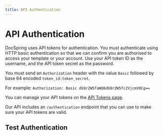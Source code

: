 ```yaml
---
title: API Authentication
---
```


# API Authentication

DocSpring uses API tokens for authentication. You must authenticate using HTTP basic authentication so that we can confirm you are authorised to access your template or your account. Use your API token ID as the username, and the API token secret as the password.

You must send an `Authorization` header with the value `Basic` followed by base 64 encoded `token_id:token_secret`.

For example: `Authorization: Basic dG9rZW5faWQ6dG9rZW5fc2VjcmV0Cg==`

You can manage your API tokens on the [API Tokens page](https://app.docspring.com/api_tokens).

Our API includes an `/authentication` endpoint that you can use to make sure your API tokens are valid.

## Test Authentication

<CodeSwitcher :languages="{javascript:'JavaScript', ruby:'Ruby', python:'Python', php:'PHP', csharp:'C#', bash:'bash'}">
<template v-slot:javascript>

```javascript
// This is a live example that you can run with Node

var DocSpring = require("docspring");

var config = new DocSpring.Configuration();
config.apiTokenId = "yRaaR9JmTPtGX7EN";
config.apiTokenSecret = "IB3TRkSdm4f2BdtU_D3YgxjdMB7l-r2fOgvxD1Yzwec";
client = new DocSpring.Client(config);

client.testAuthentication(function(error, response) {
  if (error) throw error;
  console.log(response);
});
```

</template>
<template v-slot:ruby>

```ruby
require 'docspring'

ENV['DOCSPRING_TOKEN_ID'] = 'yRaaR9JmTPtGX7EN'
ENV['DOCSPRING_TOKEN_SECRET'] = 'IB3TRkSdm4f2BdtU_D3YgxjdMB7l-r2fOgvxD1Yzwec'

DocSpring.configure do |config|
  config.api_token_id = ENV['DOCSPRING_TOKEN_ID']
  config.api_token_secret = ENV['DOCSPRING_TOKEN_SECRET']
end

docspring = DocSpring::Client.new
docspring.test_authentication
# => #<DocSpring::InlineResponse200:0x012389abcdef @status="success">
```

</template>
<template v-slot:python>

```python
import docspring

client = docspring.Client()
client.api_client.configuration.api_token_id = "yRaaR9JmTPtGX7EN"
client.api_client.configuration.api_token_secret = "IB3TRkSdm4f2BdtU_D3YgxjdMB7l-r2fOgvxD1Yzwec"

client.test_authentication()
# => {'status': 'success'}
```

</template>
<template v-slot:php>

```php
<?php
// This is a live example that you can run in the PHP interactive shell (php -a)
$docspring = new DocSpring\Client();
$docspring->getConfig()->setUsername('yRaaR9JmTPtGX7EN');
$docspring->getConfig()->setPassword('IB3TRkSdm4f2BdtU_D3YgxjdMB7l-r2fOgvxD1Yzwec');

echo $docspring->testAuthentication();
# => { "status": "success" }
```

</template>
<template v-slot:csharp>

```csharp
using System;
using System.Diagnostics;
using DocSpring.Client.Api;
using DocSpring.Client.Client;
using DocSpring.Client.Model;

namespace Example
{
    public class DocSpringExample
    {
        public void main()
        {
          Configuration.Default.Username = "yRaaR9JmTPtGX7EN";
          Configuration.Default.Password = "IB3TRkSdm4f2BdtU_D3YgxjdMB7l-r2fOgvxD1Yzwec";

          var apiInstance = new PDFApi();
          // Test Authentication
          AuthenticationSuccessResponse result = apiInstance.TestAuthentication();
          Debug.WriteLine(result);
        }
    }
}
```

</template>
<template v-slot:bash>

```bash
curl -u DOCSPRING_TOKEN_ID:DOCSPRING_TOKEN_SECRET -X GET https://api.docspring.com/api/v1/authentication

# Live example:
curl -u yRaaR9JmTPtGX7EN:IB3TRkSdm4f2BdtU_D3YgxjdMB7l-r2fOgvxD1Yzwec -X GET https://api.docspring.com/api/v1/authentication
```

</template>
</CodeSwitcher>
